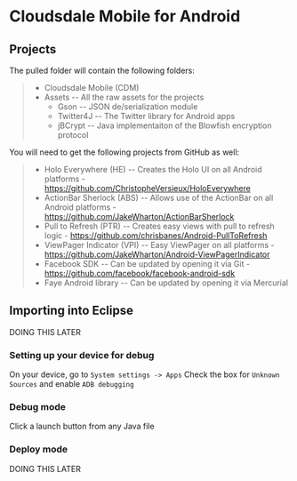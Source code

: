 # Cloudsdale Mobile for Android

## Projects

The pulled folder will contain the following folders:

>- Cloudsdale Mobile (CDM)
>- Assets -- All the raw assets for the projects
>	- Gson -- JSON de/serialization module
>	- Twitter4J -- The Twitter library for Android apps
>	- jBCrypt -- Java implementaiton of the Blowfish encryption protocol

You will need to get the following projects from GitHub as well:

>- Holo Everywhere (HE) -- Creates the Holo UI on all Android platforms
	- https://github.com/ChristopheVersieux/HoloEverywhere
>- ActionBar Sherlock (ABS) -- Allows use of the ActionBar on all Android platforms
	- https://github.com/JakeWharton/ActionBarSherlock
>- Pull to Refresh (PTR) -- Creates easy views with pull to refresh logic
	- https://github.com/chrisbanes/Android-PullToRefresh
>- ViewPager Indicator (VPI) -- Easy ViewPager on all platforms
	- https://github.com/JakeWharton/Android-ViewPagerIndicator
>- Facebook SDK -- Can be updated by opening it via Git
	- https://github.com/facebook/facebook-android-sdk
>- Faye Android library  -- Can be updated by opening it via Mercurial


## Importing into Eclipse

DOING THIS LATER

### Setting up your device for debug

On your device, go to ```System settings -> Apps```
Check the box for ```Unknown Sources``` and enable ```ADB debugging```

### Debug mode

Click a launch button from any Java file

### Deploy mode

DOING THIS LATER